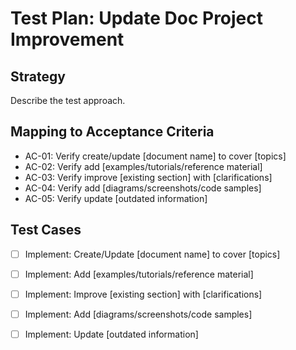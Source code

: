 # Test Plan: Update Doc Project Improvement

## Strategy

Describe the test approach.

## Mapping to Acceptance Criteria

- AC-01: Verify create/update [document name] to cover [topics]
- AC-02: Verify add [examples/tutorials/reference material]
- AC-03: Verify improve [existing section] with [clarifications]
- AC-04: Verify add [diagrams/screenshots/code samples]
- AC-05: Verify update [outdated information]

## Test Cases

- [ ] Implement: Create/Update [document name] to cover [topics]
- [ ] Implement: Add [examples/tutorials/reference material]
- [ ] Implement: Improve [existing section] with [clarifications]
- [ ] Implement: Add [diagrams/screenshots/code samples]
- [ ] Implement: Update [outdated information]

